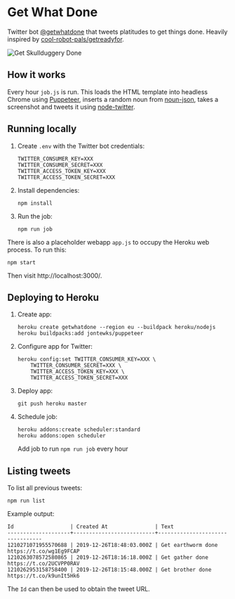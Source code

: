 # Get What Done

Twitter bot [@getwhatdone](https://twitter.com/getwhatdone) that tweets platitudes to get things done. Heavily inspired by [cool-robot-pals/getreadyfor](https://github.com/cool-robot-pals/getreadyfor).

![Get Skullduggery Done](https://pbs.twimg.com/media/ENFWTWoWoAQ7qEh?format=png&name=large)

## How it works

Every hour `job.js` is run. This loads the HTML template into headless Chrome using [Puppeteer](https://pptr.dev/), inserts a random noun from [noun-json](https://github.com/sapics/noun-json), takes a screenshot and tweets it using [node-twitter](https://github.com/desmondmorris/node-twitter). 

## Running locally

1. Create `.env` with the Twitter bot credentials:
   ```
   TWITTER_CONSUMER_KEY=XXX
   TWITTER_CONSUMER_SECRET=XXX
   TWITTER_ACCESS_TOKEN_KEY=XXX
   TWITTER_ACCESS_TOKEN_SECRET=XXX
   ```
1. Install dependencies:
   ```
   npm install
   ```
1. Run the job:
   ```
   npm run job
   ```

There is also a placeholder webapp `app.js` to occupy the Heroku web process. To run this:

```
npm start
```

Then visit http://localhost:3000/.

## Deploying to Heroku

1. Create app:
   ```
   heroku create getwhatdone --region eu --buildpack heroku/nodejs
   heroku buildpacks:add jontewks/puppeteer
   ```
1. Configure app for Twitter:
   ```
   heroku config:set TWITTER_CONSUMER_KEY=XXX \
       TWITTER_CONSUMER_SECRET=XXX \
       TWITTER_ACCESS_TOKEN_KEY=XXX \
       TWITTER_ACCESS_TOKEN_SECRET=XXX
   ```
1. Deploy app:
   ```
   git push heroku master
   ```
1. Schedule job:
   ```
   heroku addons:create scheduler:standard
   heroku addons:open scheduler
   ```
   Add job to run `npm run job` every hour

## Listing tweets

To list all previous tweets:

```
npm run list
```

Example output:

```
Id                  | Created At               | Text
--------------------+--------------------------+---------------------------------
1210271071955570688 | 2019-12-26T18:48:03.000Z | Get earthworm done https://t.co/wg1Eg9FCAP
1210263078572580865 | 2019-12-26T18:16:18.000Z | Get gather done https://t.co/2UCVPP0RAV
1210262953158758400 | 2019-12-26T18:15:48.000Z | Get brother done https://t.co/k9unIt5Hk6
```

The `Id` can then be used to obtain the tweet URL.
